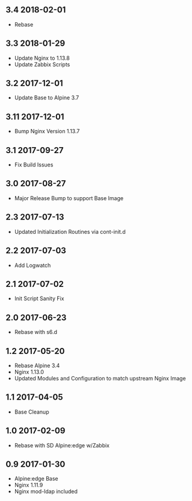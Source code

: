 ## 3.4 2018-02-01 <dave at tiredofit dot ca>

* Rebase

## 3.3 2018-01-29 <dave at tiredofit dot ca>

* Update Nginx to 1.13.8
* Update Zabbix Scripts

## 3.2 2017-12-01 <dave at tiredofit dot ca>

* Update Base to Alpine 3.7

## 3.11 2017-12-01 <dave at tiredofit dot ca>

* Bump Nginx Version 1.13.7

## 3.1 2017-09-27 <dave at tiredofit dot ca>

* Fix Build Issues

## 3.0 2017-08-27 <dave at tiredofit dot ca>

* Major Release Bump to support Base Image

## 2.3 2017-07-13 <dave at tiredofit dot ca>

* Updated Initialization Routines via cont-init.d

## 2.2 2017-07-03 <dave at tiredofit dot ca>

* Add Logwatch

## 2.1 2017-07-02 <dave at tiredofit dot ca>

* Init Script Sanity Fix

## 2.0 2017-06-23 <dave at tiredofit dot ca>

* Rebase with s6.d

## 1.2 2017-05-20 <dave at tiredofit dot ca>

* Rebase Alpine 3.4
* Nginx 1.13.0
* Updated Modules and Configuration to match upstream Nginx Image

## 1.1 2017-04-05 <dave at tiredofit dot ca>

* Base Cleanup

## 1.0 2017-02-09 <dave at tiredofit dot ca>

* Rebase with SD Alpine:edge w/Zabbix

## 0.9 2017-01-30 <dave at tiredofit dot ca>

* Alpine:edge Base
* Nginx 1.11.9
* Nginx mod-ldap included


